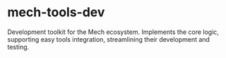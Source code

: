 # mech-tools-dev
Development toolkit for the Mech ecosystem. Implements the core logic, supporting easy tools integration, streamlining their development and testing.
